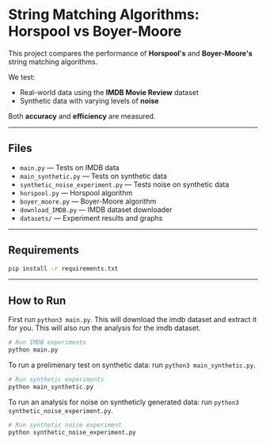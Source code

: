 # String Matching Algorithms: Horspool vs Boyer-Moore

This project compares the performance of **Horspool's** and **Boyer-Moore's** string matching algorithms.

We test:
- Real-world data using the **IMDB Movie Review** dataset
- Synthetic data with varying levels of **noise**

Both **accuracy** and **efficiency** are measured.

---

## Files

- `main.py` — Tests on IMDB data
- `main_synthetic.py` — Tests on synthetic data
- `synthetic_noise_experiment.py` — Tests noise on synthetic data
- `horspool.py` — Horspool algorithm
- `boyer_moore.py` — Boyer-Moore algorithm
- `download_IMDB.py` — IMDB dataset downloader
- `datasets/` — Experiment results and graphs

---

## Requirements

```bash
pip install -r requirements.txt
```

---

## How to Run
First run ```python3 main.py```. This will download the imdb dataset and extract it for you. 
This will also run the analysis for the imdb dataset.
```bash
# Run IMDB experiments
python main.py
```
To run a prelimenary test on synthetic data: run ```python3 main_synthetic.py```.
```bash
# Run synthetic experiments
python main_synthetic.py
```
To run an analysis for noise on syntheticly generated data: run ```python3 synthetic_noise_experiment.py```.
```bash
# Run synthetic noise experiment
python synthetic_noise_experiment.py
```


